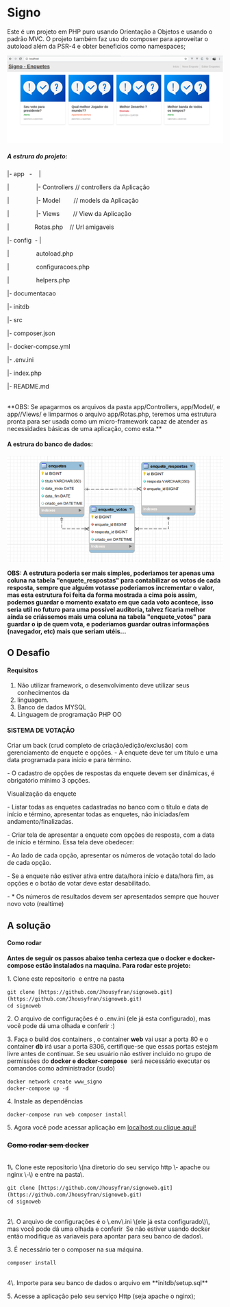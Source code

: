 # Signo

Este é um projeto em PHP puro usando Orientação a Objetos e usando o padrão MVC. O projeto também faz uso do composer para aproveitar o autoload além da PSR-4 e obter beneficios como namespaces;

![image](https://raw.githubusercontent.com/Jhousyfran/signoweb/master/app/Public/img/Screenshot.png)

##### A estrura do projeto:

\|\- app   \-    \|

\|                \|\- Controllers // controllers da Aplicação

\|                \|\- Model        // models da Aplicação

\|                \|\- Views        // View da Aplicação

\|               Rotas\.php    // Url amigaveis

\|\- config  \- \|

\|                autoload\.php

\|                configuracoes\.php

\|                helpers\.php

\|\- documentacao

\|\- initdb

\|\- src

\|\- composer\.json

\|\- docker\-compse\.yml

\|\- \.env\.ini

\|\- index\.php

\|\- README\.md

<br>
**OBS: Se apagarmos os arquivos da pasta app/Controllers, app/Model/, e app//Views/ e limparmos o arquivo app/Rotas.php, teremos uma estrutura pronta para ser usada como um micro-framework capaz de atender as necessidades básicas de uma aplicação, como esta.**


#### A estrura do banco de dados:

![image](https://raw.githubusercontent.com/Jhousyfran/signoweb/master/Documentacao/db_modelagem.png)

**OBS: A estrutura poderia ser mais simples, poderiamos ter apenas uma coluna na tabela "enquete\_respostas" para contabilizar os votos de cada resposta, sempre que alguém votasse poderiamos incrementar o valor, mas esta estrutura foi feita da forma mostrada a cima pois assim, podemos guardar o momento exatato em que cada voto acontece, isso seria util no futuro para uma possível auditoria, talvez ficaria melhor ainda se criássemos mais uma coluna na tabela "enquete\_votos" para guardar o ip de quem vota, e poderiamos guardar outras informações (navegador, etc) mais que seriam utéis...**

## O Desafio

#### Requisitos

1. Não utilizar framework, o desenvolvimento deve utilizar seus conhecimentos da
2. linguagem.
3. Banco de dados MYSQL
4. Linguagem de programação PHP OO

#### SISTEMA DE VOTAÇÃO

Criar um back (crud completo de criação/edição/exclusão) com gerenciamento de enquete e
opções.
\- A enquete deve ter um título e uma data programada para início e para término\.

\- O cadastro de opções de respostas da enquete devem ser dinâmicas\, é obrigatório mínimo 3 opções\.

Visualização da enquete

\- Listar todas as enquetes cadastradas no banco com o título e data de início e término\, apresentar todas as enquetes\, não iniciadas/em andamento/finalizadas\.

\- Criar tela de apresentar a enquete com opções de resposta\, com a data de início e término\. Essa tela deve obedecer:

\- Ao lado de cada opção\, apresentar os números de votação total do lado de cada opção\.

\- Se a enquete não estiver ativa entre data/hora início e data/hora fim\, as opções e o botão de votar deve estar desabilitado\.

\- \* Os números de resultados devem ser apresentados sempre que houver novo voto \(realtime\)
<br>
## A solução

#### Como rodar

**Antes de seguir os passos abaixo tenha certeza que o docker e docker-compose estão instalados na maquina. Para rodar este projeto:**

1\. Clone este repositorio  e entre na pasta

```
git clone [https://github.com/Jhousyfran/signoweb.git](https://github.com/Jhousyfran/signoweb.git) 
cd signoweb
```

2\. O arquivo de configurações é o \.env\.ini \(ele já esta configurado\)\, mas você pode dá uma olhada e conferir :\)

3\. Faça o build dos containers \, o container **web** vai usar a porta 80 e o container **db** irá usar a porta 8306, certifique-se que essas portas estejam livre antes de continuar. Se seu usuário não estiver incluido no grupo de permissões do **docker e docker-compose**  será necessário executar os comandos como administrador (sudo)

```
docker network create www_signo
docker-compose up -d
```

4\. Instale as dependências

```
docker-compose run web composer install
```

5\. Agora você pode acessar aplicação em [localhost ou clique aqui!](http://localhost)
<br>
### ~~Como rodar sem docker~~
<br>
1\. Clone este repositorio \(na diretorio do seu serviço http \- apache ou nginx \-\) e entre na pasta\.

```
git clone [https://github.com/Jhousyfran/signoweb.git](https://github.com/Jhousyfran/signoweb.git)
cd signoweb
```
<br>
2\. O arquivo de configurações é o \.env\.ini \(ele já esta configurado\)\, mas você pode dá uma olhada e conferir  Se não estiver usando docker então modifique as variaveis para apontar para seu banco de dados\.

3\. É necessário ter o composer na sua máquina\.
<br>
```
composer install
```
<br>
4\. Importe para seu banco de dados o arquivo em **initdb/setup.sql**

5\. Acesse a aplicação pelo seu serviço Http \(seja apache o nginx\);
